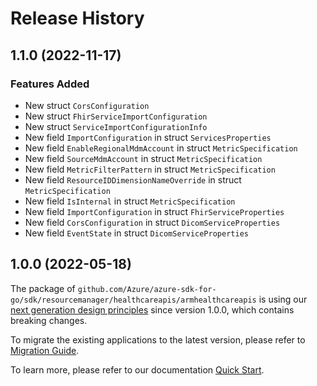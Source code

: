 # Release History

## 1.1.0 (2022-11-17)
### Features Added

- New struct `CorsConfiguration`
- New struct `FhirServiceImportConfiguration`
- New struct `ServiceImportConfigurationInfo`
- New field `ImportConfiguration` in struct `ServicesProperties`
- New field `EnableRegionalMdmAccount` in struct `MetricSpecification`
- New field `SourceMdmAccount` in struct `MetricSpecification`
- New field `MetricFilterPattern` in struct `MetricSpecification`
- New field `ResourceIDDimensionNameOverride` in struct `MetricSpecification`
- New field `IsInternal` in struct `MetricSpecification`
- New field `ImportConfiguration` in struct `FhirServiceProperties`
- New field `CorsConfiguration` in struct `DicomServiceProperties`
- New field `EventState` in struct `DicomServiceProperties`


## 1.0.0 (2022-05-18)

The package of `github.com/Azure/azure-sdk-for-go/sdk/resourcemanager/healthcareapis/armhealthcareapis` is using our [next generation design principles](https://azure.github.io/azure-sdk/general_introduction.html) since version 1.0.0, which contains breaking changes.

To migrate the existing applications to the latest version, please refer to [Migration Guide](https://aka.ms/azsdk/go/mgmt/migration).

To learn more, please refer to our documentation [Quick Start](https://aka.ms/azsdk/go/mgmt).